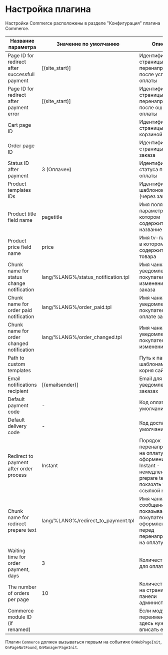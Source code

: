 # Настройка плагина

Настройки Commerce расположены в разделе "Конфигурация" плагина Commerce.

| Название параметра                             | Значение по умолчанию               | Описание                                                                                                                                |
| ---------------------------------------------- | ----------------------------------- | --------------------------------------------------------------------------------------------------------------------------------------- |
| Page ID for redirect after successfull payment | [(site_start)]                      | Идентификатор страницы для перенаправления после успешной оплаты                                                                        |
| Page ID for redirect after payment error       | [(site_start)]                      | Идентификатор страницы для перенаправления после ошибки оплаты                                                                          |
| Cart page ID                                   |                                     | Идентификатор страницы с корзиной                                                                                                       |
| Order page ID                                  |                                     | Идентификатор страницы с формой заказа                                                                                                  |
| Status ID after payment                        | 3 (Оплачен)                         | Идентификатор статуса после оплаты                                                                                                      |
| Product templates IDs                          |                                     | Идентификаторы шаблонов товаров (через запятую)                                                                                         |
| Product title field name                       | pagetitle                           | Имя поля или tv-параметра, в котором содержится название товара                                                                         |
| Product price field name                       | price                               | Имя tv-параметра, в котором содержится цена товара                                                                                      |
| Chunk name for status change notification      | lang/%LANG%/status_notification.tpl | Имя чанка для уведомления покупателя об изменении статуса заказа                                                                        |
| Chunk name for order paid notification         | lang/%LANG%/order_paid.tpl          | Имя чанка для уведомления покупателя об оплате заказа                                                                                   |
| Chunk name for order changed notification      | lang/%LANG%/order_changed.tpl       | Имя чанка для уведомления покупателя об изменении заказа                                                                                |
| Path to custom templates                       |                                     | Путь к папке с шаблонами, от корня сайта                                                                                                |
| Email notifications recipient                  | [(emailsender)]                     | Email для отправки уведомлений о заказах                                                                                                |
| Default payment code                           | -                                   | Код оплаты по умолчанию                                                                                                                 |
| Default delivery code                          | -                                   | Код доставки по умолчанию                                                                                                               |
| Redirect to payment after order process        | Instant                             | Порядок перенаправления на оплату после оформения заказа. Instant - немедленно, Show prepare text - показать текст со ссылкой на оплату |
| Chunk name for redirect prepare text           | lang/%LANG%/redirect_to_payment.tpl | Имя чанка, шаблон сообщения, которое показывается покупателю после оформления заказа перед перенаправлением на оплату                   |
| Waiting time for order payment, days           | 3                                   | Количество дней для оплаты заказа                                                                                                       |
| The number of orders per page                  | 10                                  | Количество заказов на странице в панели администрирования                                                                               |
| Commerce module ID (if renamed)                |                                     | Если модуль был переименован, то здесь нужно вписать его id.                                                                            |

Плагин `Commerce` должен вызываться первым на событиях `OnWebPageInit`, `OnPageNotFound`, `OnManagerPageInit`.
